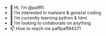- 👋 Hi, I’m @pafffii
- 👀 I’m interested in malware & general coding
- 🌱 I’m currently learning python & html
- 💞️ I’m looking to collaborate on anything
- 📫 How to reach me paffpaff#4371

<!---
pafffii/pafffii is a ✨ special ✨ repository because its `README.md` (this file) appears on your GitHub profile.
You can click the Preview link to take a look at your changes.
--->
